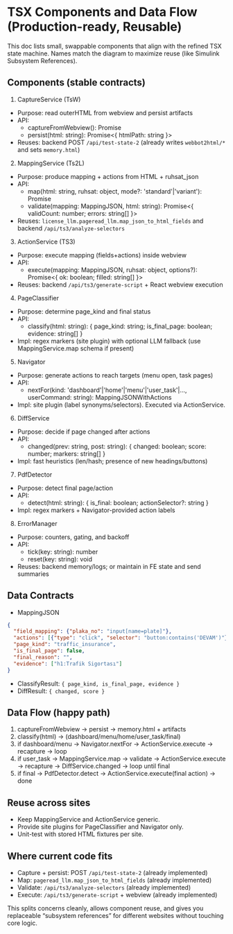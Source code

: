 # TSX Components and Data Flow (Production-ready, Reusable)

This doc lists small, swappable components that align with the refined TSX state machine. Names match the diagram to maximize reuse (like Simulink Subsystem References).

## Components (stable contracts)

1) CaptureService (TsW)
- Purpose: read outerHTML from webview and persist artifacts
- API:
  - captureFromWebview(): Promise<string>
  - persist(html: string): Promise<{ htmlPath: string }>
- Reuses: backend POST `/api/test-state-2` (already writes `webbot2html/*` and sets `memory.html`)

2) MappingService (Ts2L)
- Purpose: produce mapping + actions from HTML + ruhsat_json
- API:
  - map(html: string, ruhsat: object, mode?: 'standard'|'variant'): Promise<MappingJSON>
  - validate(mapping: MappingJSON, html: string): Promise<{ validCount: number; errors: string[] }>
- Reuses: `license_llm.pageread_llm.map_json_to_html_fields` and backend `/api/ts3/analyze-selectors`

3) ActionService (TS3)
- Purpose: execute mapping (fields+actions) inside webview
- API:
  - execute(mapping: MappingJSON, ruhsat: object, options?): Promise<{ ok: boolean; filled: string[] }>
- Reuses: backend `/api/ts3/generate-script` + React webview execution

4) PageClassifier
- Purpose: determine page_kind and final status
- API:
  - classify(html: string): { page_kind: string; is_final_page: boolean; evidence: string[] }
- Impl: regex markers (site plugin) with optional LLM fallback (use MappingService.map schema if present)

5) Navigator
- Purpose: generate actions to reach targets (menu open, task pages)
- API:
  - nextFor(kind: 'dashboard'|'home'|'menu'|'user_task'|..., userCommand: string): MappingJSONWithActions
- Impl: site plugin (label synonyms/selectors). Executed via ActionService.

6) DiffService
- Purpose: decide if page changed after actions
- API:
  - changed(prev: string, post: string): { changed: boolean; score: number; markers: string[] }
- Impl: fast heuristics (len/hash; presence of new headings/buttons)

7) PdfDetector
- Purpose: detect final page/action
- API:
  - detect(html: string): { is_final: boolean; actionSelector?: string }
- Impl: regex markers + Navigator-provided action labels

8) ErrorManager
- Purpose: counters, gating, and backoff
- API:
  - tick(key: string): number
  - reset(key: string): void
- Reuses: backend memory/logs; or maintain in FE state and send summaries

## Data Contracts

- MappingJSON
```json
{
  "field_mapping": {"plaka_no": "input[name=plate]"},
  "actions": [{"type": "click", "selector": "button:contains('DEVAM')"}],
  "page_kind": "traffic_insurance",
  "is_final_page": false,
  "final_reason": "",
  "evidence": ["h1:Trafik Sigortası"]
}
```

- ClassifyResult: `{ page_kind, is_final_page, evidence }`
- DiffResult: `{ changed, score }`

## Data Flow (happy path)

1) captureFromWebview → persist → memory.html + artifacts
2) classify(html) → (dashboard/menu/home/user_task/final)
3) if dashboard/menu → Navigator.nextFor → ActionService.execute → recapture → loop
4) if user_task → MappingService.map → validate → ActionService.execute → recapture → DiffService.changed → loop until final
5) if final → PdfDetector.detect → ActionService.execute(final action) → done

## Reuse across sites

- Keep MappingService and ActionService generic.
- Provide site plugins for PageClassifier and Navigator only.
- Unit-test with stored HTML fixtures per site.

## Where current code fits

- Capture + persist: POST `/api/test-state-2` (already implemented)
- Map: `pageread_llm.map_json_to_html_fields` (already implemented)
- Validate: `/api/ts3/analyze-selectors` (already implemented)
- Execute: `/api/ts3/generate-script` + webview (already implemented)

This splits concerns cleanly, allows component reuse, and gives you replaceable “subsystem references” for different websites without touching core logic.
